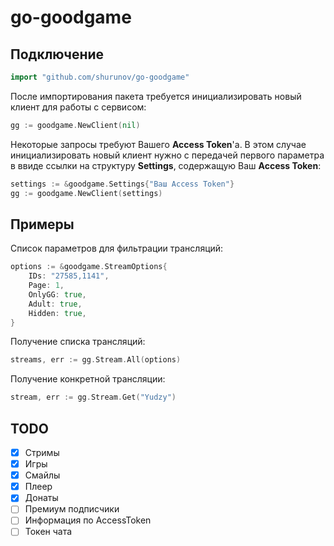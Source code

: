 # go-goodgame

## Подключение
```go
import "github.com/shurunov/go-goodgame"
```

После импортирования пакета требуется инициализировать новый клиент для работы с сервисом:
```go
gg := goodgame.NewClient(nil)
```

Некоторые запросы требуют Вашего **Access Token**'а. В этом случае инициализировать новый клиент нужно с передачей первого параметра в ввиде ссылки на структуру **Settings**, содержащую Ваш **Access Token**:
```go
settings := &goodgame.Settings{"Ваш Access Token"}
gg := goodgame.NewClient(settings)
```

## Примеры
Список параметров для фильтрации трансляций:
```go
options := &goodgame.StreamOptions{
    IDs: "27585,1141",
    Page: 1,
    OnlyGG: true,
    Adult: true,
    Hidden: true,
}
```

Получение списка трансляций:
```go
streams, err := gg.Stream.All(options)
```

Получение конкретной трансляции:
```go
stream, err := gg.Stream.Get("Yudzy")
```

## TODO
- [X] Стримы
- [X] Игры
- [X] Смайлы
- [X] Плеер
- [X] Донаты
- [ ] Премиум подписчики
- [ ] Информация по AccessToken
- [ ] Токен чата